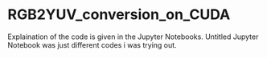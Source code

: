 # RGB2YUV_conversion_on_CUDA
Explaination of the code is given in the Jupyter Notebooks. 
Untitled Jupyter Notebook was just different codes i was trying out. 
